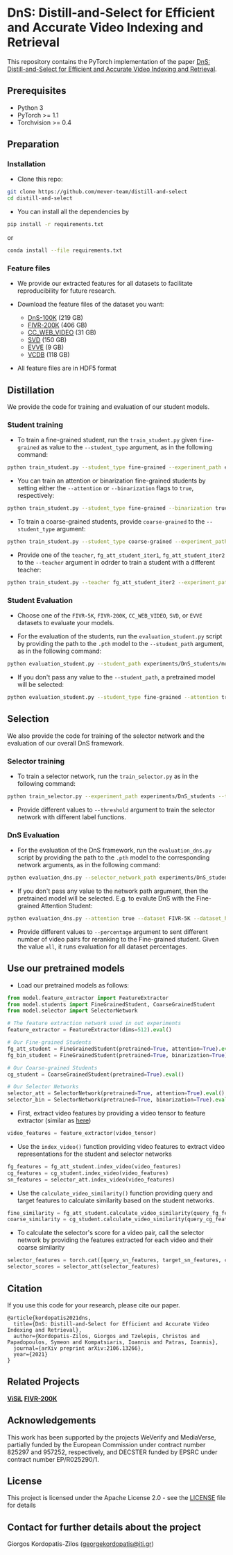 # DnS: Distill-and-Select for Efficient and Accurate Video Indexing and Retrieval
This repository contains the PyTorch implementation of the paper [DnS: Distill-and-Select for Efficient and Accurate Video Indexing and Retrieval](https://arxiv.org/abs/2106.13266).

## Prerequisites
* Python 3
* PyTorch >= 1.1
* Torchvision >= 0.4

## Preparation

### Installation

* Clone this repo:
```bash
git clone https://github.com/mever-team/distill-and-select
cd distill-and-select
```
* You can install all the dependencies by
```bash
pip install -r requirements.txt
```
or
```bash
conda install --file requirements.txt
```

### Feature files
* We provide our extracted features for all datasets to facilitate reproducibility for future research.

* Download the feature files of the dataset you want:
    * [DnS-100K](https://mever.iti.gr/distill-and-select/features/dns_100k.hdf5) (219 GB)
    * [FIVR-200K](https://mever.iti.gr/distill-and-select/features/fivr_200k.hdf5) (406 GB)
    * [CC_WEB_VIDEO](https://mever.iti.gr/distill-and-select/features/cc_web_video.hdf5) (31 GB)
    * [SVD](https://mever.iti.gr/distill-and-select/features/svd.hdf5) (150 GB)
    * [EVVE](https://mever.iti.gr/distill-and-select/features/evve.hdf5) (9 GB)
    * [VCDB](https://mever.iti.gr/distill-and-select/features/vcdb.hdf5) (118 GB)
    
* All feature files are in HDF5 format

## Distillation
We provide the code for training and evaluation of our student models.

### Student training

* To train a fine-grained student, run the `train_student.py` given `fine-grained` as value to the `--student_type` argument, as in the following command:
```bash
python train_student.py --student_type fine-grained --experiment_path experiments/DnS_students --trainset_hdf5 /path/to/dns_100k.hdf5
```

* You can train an attention or binarization fine-grained students by setting either the `--attention` or `--binarization` flags to `true`, respectively:
```bash
python train_student.py --student_type fine-grained --binarization true --experiment_path /path/to/experiment/ --trainset_hdf5 /path/to/dns_100k.hdf5
```

* To train a coarse-grained students, provide `coarse-grained` to the `--student_type` argument:
```bash
python train_student.py --student_type coarse-grained --experiment_path /path/to/experiment/ --trainset_hdf5 /path/to/dns_100k.hdf5 --learning_rate 1e-5
```

* Provide one of the `teacher`, `fg_att_student_iter1`, `fg_att_student_iter2` to the `--teacher` argument in odrder to train a student with a different teacher:
```bash
python train_student.py --teacher fg_att_student_iter2 --experiment_path /path/to/experiment/ --trainset_hdf5 /path/to/dns_100k.hdf5
```

### Student Evaluation
* Choose one of the `FIVR-5K`, `FIVR-200K`, `CC_WEB_VIDEO`, `SVD`, or `EVVE` datasets to evaluate your models.

* For the evaluation of the students, run the `evaluation_student.py` script by providing the path to the `.pth` model to the `--student_path` argument, as in the following command:
```bash
python evaluation_student.py --student_path experiments/DnS_students/model_fg_att_student.pth --dataset FIVR-5K --dataset_hdf5 /path/to/fivr_200k.hdf5
```

* If you don't pass any value to the `--student_path`, a pretrained model will be selected:
```bash
python evaluation_student.py --student_type fine-grained --attention true --dataset FIVR-5K --dataset_hdf5 /path/to/fivr_200k.hdf5
```


## Selection
We also provide the code for training of the selector network and the evaluation of our overall DnS framework.

### Selector training

* To train a selector network, run the `train_selector.py` as in the following command:
```bash
python train_selector.py --experiment_path experiments/DnS_students --trainset_hdf5 /path/to/dns_100k.hdf5
```

* Provide different values to `--threshold` argument to train the selector network with different label functions.

### DnS Evaluation

* For the evaluation of the DnS framework, run the `evaluation_dns.py` script by providing the path to the `.pth` model to the corresponding network arguments, as in the following command:
```bash
python evaluation_dns.py --selector_network_path experiments/DnS_students/model_selector_network.pth --dataset FIVR-5K --dataset_hdf5 /path/to/fivr_200k.hdf5
```

* If you don't pass any value to the network path argument, then the pretrained model will be selected. E.g. to evalute DnS with the Fine-grained Attention Student:
```bash
python evaluation_dns.py --attention true --dataset FIVR-5K --dataset_hdf5 /path/to/fivr_200k.hdf5
```

* Provide different values to `--percentage` argument to sent different number of video pairs for reranking to the Fine-grained student. 
Given the value `all`, it runs evaluation for all dataset percentages.


## Use our pretrained models
* Load our pretrained models as follows:
```python
from model.feature_extractor import FeatureExtractor
from model.students import FineGrainedStudent, CoarseGrainedStudent
from model.selector import SelectorNetwork

# The feature extraction network used in out experiments
feature_extractor = FeatureExtractor(dims=512).eval()

# Our Fine-grained Students
fg_att_student = FineGrainedStudent(pretrained=True, attention=True).eval()
fg_bin_student = FineGrainedStudent(pretrained=True, binarization=True).eval()

# Our Coarse-grained Students
cg_student = CoarseGrainedStudent(pretrained=True).eval()

# Our Selector Networks
selector_att = SelectorNetwork(pretrained=True, attention=True).eval()
selector_bin = SelectorNetwork(pretrained=True, binarization=True).eval()
```

* First, extract video features by providing a video tensor to feature extractor (similar as [here](https://github.com/MKLab-ITI/visil/tree/pytorch#use-visil-in-your-python-code))
```python
video_features = feature_extractor(video_tensor)
```

* Use the `index_video()` function providing video features to extract video representations for the student and selector networks
```python
fg_features = fg_att_student.index_video(video_features)
cg_features = cg_student.index_video(video_features)
sn_features = selector_att.index_video(video_features)
```

* Use the `calculate_video_similarity()` function providing query and target features to calculate similarity based on the student networks.
```python
fine_similarity = fg_att_student.calculate_video_similarity(query_fg_features, target_fg_features)
coarse_similarity = cg_student.calculate_video_similarity(query_cg_features, target_cg_features)
```

* To calculate the selector's score for a video pair, call the selector network by providing the features extracted 
for each video and their coarse similarity
```python
selector_features = torch.cat([query_sn_features, target_sn_features, coarse_similarity], 1)
selector_scores = selector_att(selector_features)
```

## Citation
If you use this code for your research, please cite our paper.
```
@article{kordopatis2021dns,
  title={DnS: Distill-and-Select for Efficient and Accurate Video Indexing and Retrieval},
  author={Kordopatis-Zilos, Giorgos and Tzelepis, Christos and Papadopoulos, Symeon and Kompatsiaris, Ioannis and Patras, Ioannis},
  journal={arXiv preprint arXiv:2106.13266},
  year={2021}
}
```

## Related Projects
**[ViSiL](https://github.com/MKLab-ITI/visil)** **[FIVR-200K](https://github.com/MKLab-ITI/FIVR-200K)**

## Acknowledgements
This work has been supported by the projects WeVerify and MediaVerse, partially funded by the European Commission under contract number 825297 and 957252, respectively, and DECSTER funded by EPSRC under contract number EP/R025290/1.

## License
This project is licensed under the Apache License 2.0 - see the [LICENSE](LICENSE) file for details

## Contact for further details about the project

Giorgos Kordopatis-Zilos (georgekordopatis@iti.gr)
